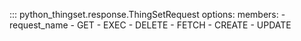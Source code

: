 ::: python_thingset.response.ThingSetRequest
    options:
        members:
            - request_name
            - GET
            - EXEC
            - DELETE
            - FETCH
            - CREATE
            - UPDATE

